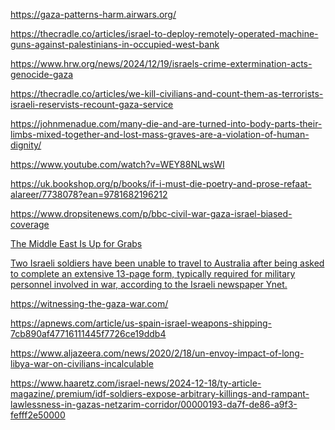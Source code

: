 https://gaza-patterns-harm.airwars.org/

https://thecradle.co/articles/israel-to-deploy-remotely-operated-machine-guns-against-palestinians-in-occupied-west-bank

https://www.hrw.org/news/2024/12/19/israels-crime-extermination-acts-genocide-gaza

https://thecradle.co/articles/we-kill-civilians-and-count-them-as-terrorists-israeli-reservists-recount-gaza-service

https://johnmenadue.com/many-die-and-are-turned-into-body-parts-their-limbs-mixed-together-and-lost-mass-graves-are-a-violation-of-human-dignity/

https://www.youtube.com/watch?v=WEY88NLwsWI

https://uk.bookshop.org/p/books/if-i-must-die-poetry-and-prose-refaat-alareer/7738078?ean=9781682196212

https://www.dropsitenews.com/p/bbc-civil-war-gaza-israel-biased-coverage

[The Middle East Is Up for Grabs](https://archive.md/ZIEiD)

[Two Israeli soldiers have been unable to travel to Australia after being asked to complete an extensive 13-page form, typically required for military personnel involved in war, according to the Israeli newspaper Ynet.
](https://www.instagram.com/p/DDhK4EDqSkw/?igsh=MTk0YzRrcDc1eXNzcQ%3D%3D&img_index=1)

https://witnessing-the-gaza-war.com/

https://apnews.com/article/us-spain-israel-weapons-shipping-7cb890af47716111445f7726ce19ddb4

https://www.aljazeera.com/news/2020/2/18/un-envoy-impact-of-long-libya-war-on-civilians-incalculable

https://www.haaretz.com/israel-news/2024-12-18/ty-article-magazine/.premium/idf-soldiers-expose-arbitrary-killings-and-rampant-lawlessness-in-gazas-netzarim-corridor/00000193-da7f-de86-a9f3-fefff2e50000
